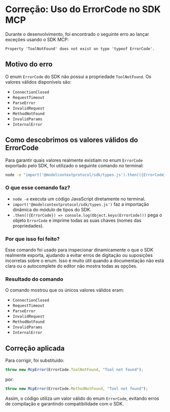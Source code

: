 # Correção: Uso do ErrorCode no SDK MCP

Durante o desenvolvimento, foi encontrado o seguinte erro ao lançar exceções usando o SDK MCP:

```
Property 'ToolNotFound' does not exist on type 'typeof ErrorCode'.
```

## Motivo do erro
O enum `ErrorCode` do SDK não possui a propriedade `ToolNotFound`. Os valores válidos disponíveis são:
- `ConnectionClosed`
- `RequestTimeout`
- `ParseError`
- `InvalidRequest`
- `MethodNotFound`
- `InvalidParams`
- `InternalError`

## Como descobrimos os valores válidos do ErrorCode
Para garantir quais valores realmente existiam no enum `ErrorCode` exportado pelo SDK, foi utilizado o seguinte comando no terminal:

```sh
node -e "import('@modelcontextprotocol/sdk/types.js').then(({ErrorCode}) => console.log(Object.keys(ErrorCode)))"
```

### O que esse comando faz?
- `node -e` executa um código JavaScript diretamente no terminal.
- `import('@modelcontextprotocol/sdk/types.js')` faz a importação dinâmica do módulo de tipos do SDK.
- `.then(({ErrorCode}) => console.log(Object.keys(ErrorCode)))` pega o objeto `ErrorCode` e imprime todas as suas chaves (nomes das propriedades).

### Por que isso foi feito?
Esse comando foi usado para inspecionar dinamicamente o que o SDK realmente exporta, ajudando a evitar erros de digitação ou suposições incorretas sobre o enum. Isso é muito útil quando a documentação não está clara ou o autocomplete do editor não mostra todas as opções.

### Resultado do comando
O comando mostrou que os únicos valores válidos eram:
- `ConnectionClosed`
- `RequestTimeout`
- `ParseError`
- `InvalidRequest`
- `MethodNotFound`
- `InvalidParams`
- `InternalError`

## Correção aplicada
Para corrigir, foi substituído:
```ts
throw new McpError(ErrorCode.ToolNotFound, "Tool not found");
```
por:
```ts
throw new McpError(ErrorCode.MethodNotFound, "Tool not found");
```

Assim, o código utiliza um valor válido do enum `ErrorCode`, evitando erros de compilação e garantindo compatibilidade com o SDK. 